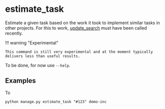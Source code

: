 # estimate_task

Estimate a given task based on the work it took to implement similar tasks in other projects. For this to work, [update_search](update_search.md) must have been called recently.

!!! warning "Experimental"

    This command is still very experimental and at the moment typically delivers less than useful results.

To be done, for now use `--help`.

## Examples

To

```
python manage.py estimate_task "#123" demo-inc
```
